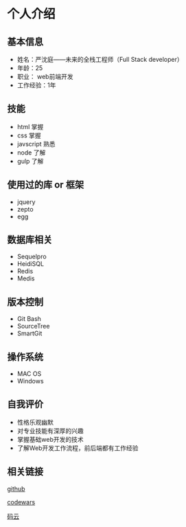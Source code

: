 # 个人介绍

## 基本信息
- 姓名：严沈庭——未来的全栈工程师（Full Stack developer）
- 年龄：25
- 职业： web前端开发
- 工作经验：1年

## 技能
- html 掌握
- css  掌握
- javscript 熟悉
- node 了解
- gulp 了解

##  使用过的库 or 框架
- jquery 
- zepto
- egg

## 数据库相关
- Sequelpro  
- HeidiSQL  
- Redis 
- Medis

## 版本控制
- Git Bash  
- SourceTree  
- SmartGit

## 操作系统 
- MAC OS
- Windows

## 自我评价
- 性格乐观幽默
- 对专业技能有深厚的兴趣
- 掌握基础web开发的技术
- 了解Web开发工作流程，前后端都有工作经验

## 相关链接
[github](https://github.com/Rankyan)

[codewars](https://www.codewars.com/users/Rankyst)

[码云](https://gitee.com/rankyst/)

